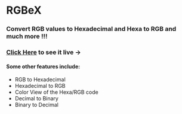# RGBeX

### Convert RGB values to Hexadecimal and Hexa to RGB and much more !!!
### [Click Here](https://hardikchopra242.github.io/RGBeX/) to see it live ->

#### Some other features include:
* RGB to Hexadecimal
* Hexadecimal to RGB
* Color View of the Hexa/RGB code
* Decimal to Binary
* Binary to Decimal


